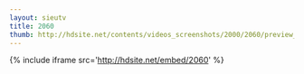 ```yaml
---
layout: sieutv
title: 2060
thumb: http://hdsite.net/contents/videos_screenshots/2000/2060/preview_360p.mp4.jpg
---
```

{% include iframe src='http://hdsite.net/embed/2060' %}
 
